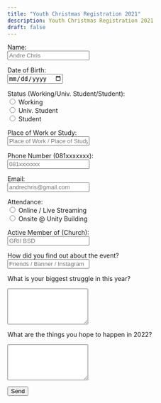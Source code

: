 ```yaml
---
title: "Youth Christmas Registration 2021"
description: Youth Christmas Registration 2021
draft: false
---
```


<script type="text/javascript">
    var submitted = false;

    function onSubmit() {
        alert("Thanks for register, God Bless!");
    }
</script>
<iframe name="hidden_iframe" id="hidden_iframe" style="display:none;" onload="if(submitted) {window.location='../christmas2021';}">
</iframe>

<form action="https://docs.google.com/forms/d/e/1FAIpQLSdIPQAteHhD-H46JVq-DFIH2GGJCb8hxto-FcgiuGkydzE5SQ/formResponse" target="hidden_iframe" method="POST" onsubmit="submitted=true; onSubmit();">

<label for="entry.2005620554">Name:</label><br>
<input type="text" name="entry.2005620554" placeholder="Andre Chris" required>

<label for="entry.1402757799">Date of Birth:</label><br>
<input type="date" name="entry.1402757799" required>

<label for="entry.1904932323">Status (Working/Univ. Student/Student):</label><br>
<input type="radio" id="kerja" name="entry.1904932323" value="Kerja" required>
<label for="kerja">Working</label><br>
<input type="radio" id="kuliah" name="entry.1904932323" value="Kuliah">
<label for="kuliah">Univ. Student</label><br>
<input type="radio" id="sekolah" name="entry.1904932323" value="Sekolah">
<label for="sekolah">Student</label><br>

<label for="entry.295531753">Place of Work or Study:</label><br>
<input type="text" name="entry.295531753" placeholder="Place of Work / Place of Study">

<label for="entry.1166974658">Phone Number (081xxxxxxx):</label></br>
<input type="number" name="entry.1166974658" placeholder="081xxxxxxx" required>

<label for="entry.1045781291">Email:</label><br>
<input type="email" name="entry.1045781291" placeholder="andrechris@gmail.com" required>

<label for="entry.1065046570">Attendance:</label><br>
<input type="radio" id="online" name="entry.1065046570" value="Online" required>
<label for="online">Online / Live Streaming</label><br>
<input type="radio" id="fisik" name="entry.1065046570" value="Fisik">
<label for="fisik">Onsite @ Unity Building</label><br>

<label for="entry.1127776508">Active Member of (Church):</label><br>
<input type="text" name="entry.1127776508" placeholder="GRII BSD">

<label for="entry.629788071">How did you find out about the event?</label><br>
<input type="text" name="entry.629788071" placeholder="Friends / Banner / Instagram">

<label for="entry.1460731916">What is your biggest struggle in this year?</label></br>
<textarea rows="5" name="entry.1460731916"></textarea>

<label for="entry.839337160">What are the things you hope to happen in 2022?</label></br>
<textarea rows="5" name="entry.839337160"></textarea>

<button type="submit">Send</button>

</form>
